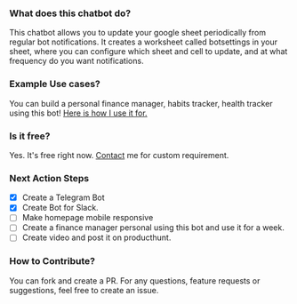 ### What does this chatbot do?

This chatbot allows you to update your google sheet periodically from regular bot notifications. It creates a worksheet called botsettings in your sheet, where you can configure which sheet and cell to update, and at what frequency do you want notifications.

### Example Use cases?
You can build a personal finance manager, habits tracker, health tracker using this bot! [Here is how I use it for.](https://www.sheety.vacode.xyz/#)

### Is it free?
Yes. It's free right now. [Contact](mailto:vaibhav.dkm@gmail.com) me for custom requirement.

### Next Action Steps

- [x] Create a Telegram Bot
- [x] Create Bot for Slack.
- [ ] Make homepage mobile responsive
- [ ] Create a finance manager personal using this bot and use it for a week. 
- [ ] Create video and post it on producthunt.

### How to Contribute?
You can fork and create a PR. For any questions, feature requests or suggestions, feel free to create an issue.
